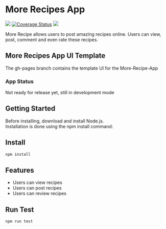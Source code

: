 # <h1>More Recipes App</h1>
<div class="badges">
<img src="https://travis-ci.org/Dammyy/More-Recipes.svg?branch=master"></img>
<a href='https://coveralls.io/github/Dammyy/More-Recipes?branch=server-side'><img src='https://coveralls.io/repos/github/Dammyy/More-Recipes/badge.svg?branch=server-side' alt='Coverage Status' /></a>
<a href="https://codeclimate.com/github/Dammyy/More-Recipes/maintainability"><img src="https://api.codeclimate.com/v1/badges/37905cc8d0d99859c45a/maintainability" /></a>
</div>

More Recipe allows users to post amazing recipes online. Users can view, post, comment and even rate these recipes.

## More Recipes App UI Template
The gh-pages branch contains the template UI for the More-Recipe-App

### App Status
Not ready for release yet, still in development mode
<h2>Getting Started</h2>
Before installing, download and install Node.js.<br>
Installation is done using the npm install command:

## Install
```bash
npm install 
```
## Features
+ Users can view recipes
+ Users can post recipes
+ Users can review recipes

## Run Test
```bash
npm run test
```


